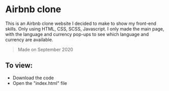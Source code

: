 # Airbnb clone

This is an Airbnb clone website I decided to make to show my front-end skills. Only using HTML, CSS, SCSS, Javascript.
I only made the main page, with the language and currency pop-ups to see which language and currency are available.

> Made on September 2020

## To view:
* Download the code
* Open the "index.html" file
